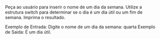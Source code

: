 Peça ao usuário para inserir o nome de um dia da semana. Utilize a estrutura switch para 
determinar se o dia é um dia útil ou um fim de semana. Imprima o resultado.

Exemplo de Entrada: 
Digite o nome de um dia da semana: quarta
Exemplo de Saida: 
É um dia útil.
